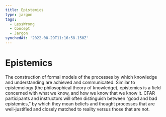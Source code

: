 ```yaml
---
title: Epistemics
type: jargon
tags:
  - LessWrong
  - Concept
  - Jargon
synchedAt: '2022-08-29T11:16:58.150Z'
---
```

# Epistemics



The construction of formal models of the processes by which knowledge and understanding are achieved and communicated. Similar to epistemology (the philosophical theory of knowledge), epistemics is a field concerned with what we know, and how we know that we know it. CFAR participants and instructors will often distinguish between “good and bad epistemics,” by which they mean beliefs and thought processes that are well-justified and closely matched to reality versus those that are not.  
 